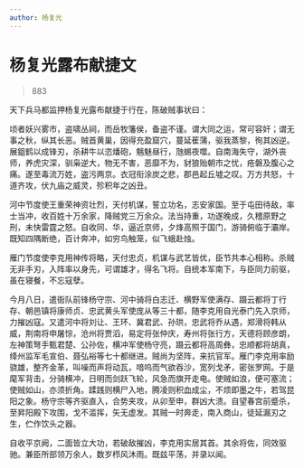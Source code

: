 ```yaml
---
author: 杨复光
---
```


# 杨复光露布献捷文

> 883

天下兵马都监押杨复光露布献捷于行在，陈破贼事状曰：

顷者妖兴雾市，盗啸丛祠，而岳牧籓侯，备盗不谨。谓大同之运，常可容奸；谓无事之秋，纵其长恶。贼首黄巢，因得充盈窟穴，蔓延萑蒲，驱我蒸黎，徇其凶逆。展鉏鹤以成锋刃，杀耕牛以恣燔砲，魑魅昼行，虺蜴夜噬。自南海失守，湖外丧师，养虎灾深，驯枭逆大，物无不害，恶靡不为，豺狼贻朝市之忧，疮磐及腹心之痛。遂至毒流万姓，盗污两京。衣冠衔涂炭之悲，郡邑起丘墟之叹。万方共怒，十道齐攻，伏九庙之威灵，殄积年之凶丑。

河中节度使王重荣神资壮烈，天付机谋，誓立功名，志安家国。至于屯田待敌，率士当冲，收百姓十万余家，降贼党三万余众。法当持重，功遂晚成，久稽原野之刑，未快雷霆之怒。自收同、华，逼近京师，夕烽高照于国门，游骑俯临于灞岸。既知四隅断绝，百计奔冲，如穷鸟触笼，似飞蛾赴烛。

雁门节度使李克用神传将略，天付忠贞，机谋与武艺皆优，臣节共本心相称。杀贼无非手刃，入阵率以身先，可谓雄才，得名飞将。自统本军南下，与臣同力前驱，虽在寝餐，不忘寇孽。

今月八日，遣衙队前锋杨守宗、河中骑将白志迁、横野军使满存、蹑云都将丁行存、朝邑镇将康师贞、忠武黄头军使庞从等三十都，随李克用自光泰门先入京师，力摧凶寇。又遣河中将刘让、王环、冀君武、孙珙，忠武将乔从遇，郑滑将韩从威，荆南将申屠悰，沧州将贾滔，易定将张仲庆，寿州将张行方，天德将顾彦朗，左神策弩手甄君楚、公孙佐，横冲军使杨守亮，蹑云都将高周彝，忠顺都将胡真，绛州监军毛宣伯、聂弘裕等七十都继进。贼尚为坚阵，来抗官军。雁门李克用率励骁雄，整齐金革，叫噪而声将动瓦，喑呜而气欲吞沙，宽列戈矛，密张罗网。于是麾军背击，分骑横冲，日明而剑跃飞轮，风急而旗开走电。使贼如浪，便可塞流；使贼如山，亦须折角。蹂践则横尸入地，腾凌则积血成尘，不烦即墨之牛，若驾昆阳之象。杨守宗等齐驱直入，合势夹攻，从卯至申，群凶大溃。自望春宫前蹙杀，至昇阳殿下攻围，戈不滥挥，矢无虚发。其贼一时奔走，南入商山，徒延漏刃之生，伫作饮头之器。

自收平京阙，二面皆立大功，若破敌摧凶，李克用实居其首。其余将佐，同效驱驰。兼臣所部领万余人，数岁栉风沐雨。既兹平荡，并录以闻。

